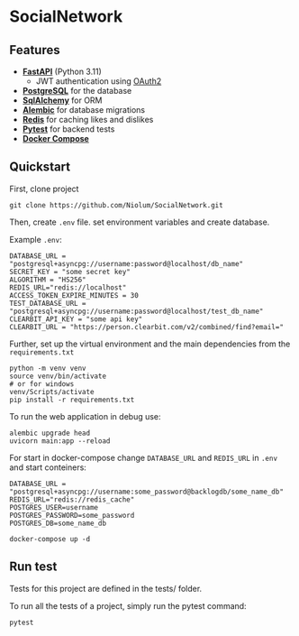 # SocialNetwork
## Features

- **[FastAPI](https://fastapi.tiangolo.com/)** (Python 3.11)
  - JWT authentication using [OAuth2](https://fastapi.tiangolo.com/tutorial/security/oauth2-jwt/)
- **[PostgreSQL](https://www.postgresql.org/)** for the database
- **[SqlAlchemy](https://www.sqlalchemy.org/)** for ORM
- **[Alembic](https://alembic.sqlalchemy.org/en/latest/)** for database
  migrations
- **[Redis](https://redis.io/)** for caching likes and dislikes
- **[Pytest](https://docs.pytest.org/en/latest/)** for backend tests
- **[Docker Compose](https://docs.docker.com/compose/)**

## Quickstart

First, clone project

``` 
git clone https://github.com/Niolum/SocialNetwork.git
```

Then, create ``.env`` file. set environment variables and create database. 

Example ``.env``:

```
DATABASE_URL = "postgresql+asyncpg://username:password@localhost/db_name"
SECRET_KEY = "some secret key"
ALGORITHM = "HS256"
REDIS_URL="redis://localhost"
ACCESS_TOKEN_EXPIRE_MINUTES = 30
TEST_DATABASE_URL = "postgresql+asyncpg://username:password@localhost/test_db_name"
CLEARBIT_API_KEY = "some api key"
CLEARBIT_URL = "https://person.clearbit.com/v2/combined/find?email="
```

Further, set up the virtual environment and the main dependencies from the ``requirements.txt``

```
python -m venv venv
source venv/bin/activate 
# or for windows
venv/Scripts/activate 
pip install -r requirements.txt
```

To run the web application in debug use:

```
alembic upgrade head
uvicorn main:app --reload
```


For start in docker-compose change ``DATABASE_URL`` and ``REDIS_URL`` in ``.env`` and start conteiners:

```
DATABASE_URL = "postgresql+asyncpg://username:some_password@backlogdb/some_name_db"
REDIS_URL="redis://redis_cache"
POSTGRES_USER=username
POSTGRES_PASSWORD=some_password
POSTGRES_DB=some_name_db
```

```
docker-compose up -d
```

## Run test

Tests for this project are defined in the tests/ folder.

To run all the tests of a project, simply run the pytest command:

```
pytest
```